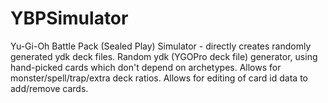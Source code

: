 # YBPSimulator
Yu-Gi-Oh Battle Pack (Sealed Play) Simulator - directly creates randomly generated ydk deck files.
Random ydk (YGOPro deck file) generator, using hand-picked cards which don't depend on archetypes.
Allows for monster/spell/trap/extra deck ratios.
Allows for editing of card id data to add/remove cards.
